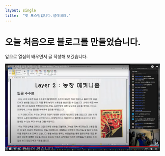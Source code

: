 ```yaml
---
layout: single
title:  "첫 포스팅입니다.설레네요."
---
```


# 오늘 처음으로 블로그를 만들었습니다.

앞으로 열심히 배우면서 글 작성해 보겠습니다.

![2](../images/2023-02-03-first/2.png)
